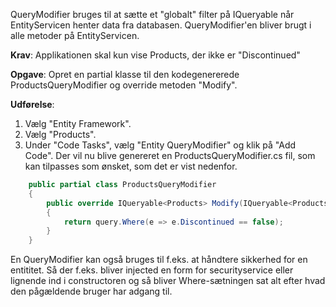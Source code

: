 QueryModifier bruges til at sætte et "globalt" filter på IQueryable når EntityServicen henter data fra databasen.
QueryModifier'en bliver brugt i alle metoder på EntityServicen.

**Krav**: Applikationen skal kun vise Products, der ikke er "Discontinued"

**Opgave**: Opret en partial klasse til den kodegenererede ProductsQueryModifier og override metoden "Modify".

**Udførelse**: 

1. Vælg "Entity Framework".
2. Vælg "Products".
3. Under "Code Tasks", vælg "Entity QueryModifier" og klik på "Add Code". Der vil nu blive genereret en ProductsQueryModifier.cs fil, som kan tilpasses som ønsket, som det er vist nedenfor. 

```cs
    public partial class ProductsQueryModifier 
    {
        public override IQueryable<Products> Modify(IQueryable<Products> query)
        {
            return query.Where(e => e.Discontinued == false);
        }
    }
```

En QueryModifier kan også bruges til f.eks. at håndtere sikkerhed for en entititet. Så der f.eks. bliver injected en form for securityservice eller lignende ind i constructoren og så bliver Where-sætningen sat alt efter hvad den pågældende bruger har adgang til.
